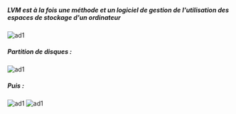 ##### LVM est à la fois une méthode et un logiciel de gestion de l'utilisation des espaces de stockage d'un ordinateur
![ad1](https://github.com/user-attachments/assets/af28c1c7-7a03-443a-8b76-cc3d76962a6f)
##### Partition de disques :
![ad1](https://github.com/user-attachments/assets/39405afa-4475-4c8d-b5a8-d8770528b9ac)
##### Puis :
![ad1](https://github.com/user-attachments/assets/97fc0d32-f4ca-4745-9383-96ae34b199bb)
![ad1](https://github.com/user-attachments/assets/a008b316-9d9e-4b74-bcf4-f05d5081f973)















